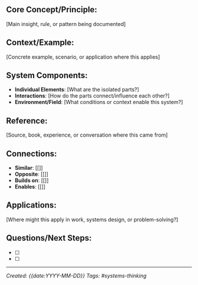 ## Core Concept/Principle:

[Main insight, rule, or pattern being documented]

## Context/Example:

[Concrete example, scenario, or application where this applies]

## System Components:

- **Individual Elements**: [What are the isolated parts?]
- **Interactions**: [How do the parts connect/influence each other?]
- **Environment/Field**: [What conditions or context enable this system?]

## Reference:

[Source, book, experience, or conversation where this came from]

## Connections:

- **Similar**: [[]]
- **Opposite**: [[]]
- **Builds on**: [[]]
- **Enables**: [[]]

## Applications:

[Where might this apply in work, systems design, or problem-solving?]

## Questions/Next Steps:

- [ ]
- [ ]

---

_Created: {{date:YYYY-MM-DD}}_ _Tags: #systems-thinking_